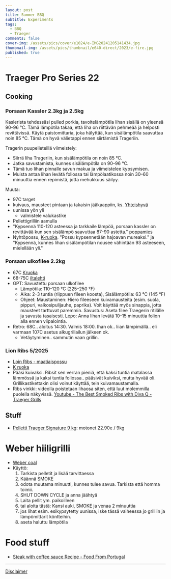 ```yaml
---
layout: post
title: Summer BBQ
subtitle: Experiments
tags:
  - BBQ
  - Traeger
comments: false
cover-img: /assets/pics/cover/e1024/e-IMG20241205141434.jpg
thumbnail-img: /assets/pics/thumbnail/e640-direct/2023/e-fire.jpg
published: true
---
```



# Traeger Pro Series 22 

## Cooking 

### Porsaan Kassler 2.3kg ja 2.5kg

Kaslerista tehdessäsi pulled porkia, tavoitelämpötila lihan sisällä on yleensä 90–96 °C. Tämä lämpötila takaa, että liha on riittävän pehmeää ja helposti revittävissä. Käytä paistomittaria, joka hälyttää, kun sisälämpötila saavuttaa noin 85 °C. Tämä on hyvä välietappi ennen siirtämistä Trageriin.

Tragerin puupelleteillä viimeistely:
- Siirrä liha Trageriin, kun sisälämpötila on noin 85 °C.
- Jatka savustamista, kunnes sisälämpötila on 90–96 °C.
- Tämä tuo lihan pinnalle savun makua ja viimeistelee kypsymisen.
- Muista antaa lihan levätä foliossa tai lämpölaatikossa noin 30–60 minuuttia ennen repimistä, jotta mehukkuus säilyy.

Muuta:

- 97C target
- kuivaus, mausteet pintaan ja takaisin jääkaappiin, ks. [Yhteishyvä](https://yhteishyva.fi/reseptit/kasslerpaisti/recipe-2020)
- uunissa yön yli
  - valmistele valukastike
- Pellettigrilliin aamulla
- "Kypsennä 110-120 asteessa ja tarkkaile lämpöä, porsaan kassler on revittävää kun sen sisälämpö saavuttaa 87-90 astetta." [poppamies](https://poppamies.fi/reseptit/pulled-pork/)
- Nyhtöpossu, [K-ruoka](https://www.k-ruoka.fi/artikkelit/arki/mika-pulled-pork). "Possu kypsennetään hajoavan mureaksi." ja "Kypsennä, kunnes lihan sisälämpötilan nousee vähintään 93 asteeseen, mielellään yli."

### Porsaan ulkofilee 2.2kg

- 67C [Kruoka](https://www.k-ruoka.fi/artikkelit/grillaus/nain-grillaat-porsaanlihaa)
- 68-75C [iltalehti](https://www.is.fi/ruokala/ajankohtaista/art-2000006146949.html)
- GPT: Savustettu porsaan ulkofilee
  - Lämpötila: 110–120 °C (225–250 °F)
  - Aika: 2–3 tuntia (riippuen fileen koosta), Sisälämpötila: 63 °C (145 °F)
  - Ohjeet: Maustaminen: Hiero fileeseen kuivamausteita (esim. suola, pippuri, valkosipulijauhe, paprika). Voit käyttää myös sinappia, jotta mausteet tarttuvat paremmin. Savustus: Aseta filee Traegerin ritilälle ja savusta tasaisesti. Lepo: Anna lihan levätä 10–15 minuuttia folion alla ennen viipalointia.
- Retro: 68C.. aloitus 14:30. Valmis 18:00. Ihan ok.. liian lämpimällä.. eli varmaan 107C asetus alkugrillailun jälkeen ok.
  - Vetäytyminen.. sammutin vaan grillin.

### Lion Ribs 5/2025

- [Loin Ribs - maatiaispossu](https://snellman.fi/fi/tuotteet/maatiaispossun-loin-ribs-n-10-kg/)
- [K ruoka](https://www.k-ruoka.fi/artikkelit/grillaus/grillataan-ribseja)
- Pääsi kuivaksi. Ribsit sen verran pieniä, että kaksi tuntia matalassa lämmössä ja kaksi tuntia foliossa.. pääsivät kuiviksi, mutta hyvää oli. Grillikastikettakin olisi voinut käyttää, tein kuivamaustamalla.
- Ribs vinkki: videolla poistetaan lihaosa siten, että luut molemmilla puolella näkyvissä. [Youtube - The Best Smoked Ribs with Diva Q - Traeger Grills](https://youtu.be/7zhuA8VZtDo?si=bfYB9Bb6yiQh3f5Z&t=174)

## Stuff 

- [Pelletti Traeger Signature 9 kg](https://www.taloon.com/pelletti-traeger-signature-9-kg): motonet 22.90e / 9kg

# Weber hiiligrilli

- [Weber coal](https://www.taloon.com/brikettigrilli-weber-master-touch-premium-e-5770-2019)
- Käyttö:
  1. Tarkista pelletit ja lisää tarvittaessa
  2. Käännä SMOKE
  3. odota muutama minuutti, kunnes tulee savua. Tarkista että homma toimii.
  4. SHUT DOWN CYCLE ja anna jäähtyä
  5. Laita pellit ym. paikoilleen
  6. tai aloita tästä: Kansi auki, SMOKE ja venaa 2 minuuttia
  7. jos lihat esim. esikypsytetty uunissa, iske tässä vaiheessa jo grilliin ja lämpömittarit köntteihin.
  8. aseta haluttu lämpötila 

# Food stuff

- [Steak with coffee sauce Recipe - Food From Portugal](https://www.foodfromportugal.com/recipes/steak-coffee-sauce/)

---

[Disclaimer](https://talonendm.github.io/disclaimer)

